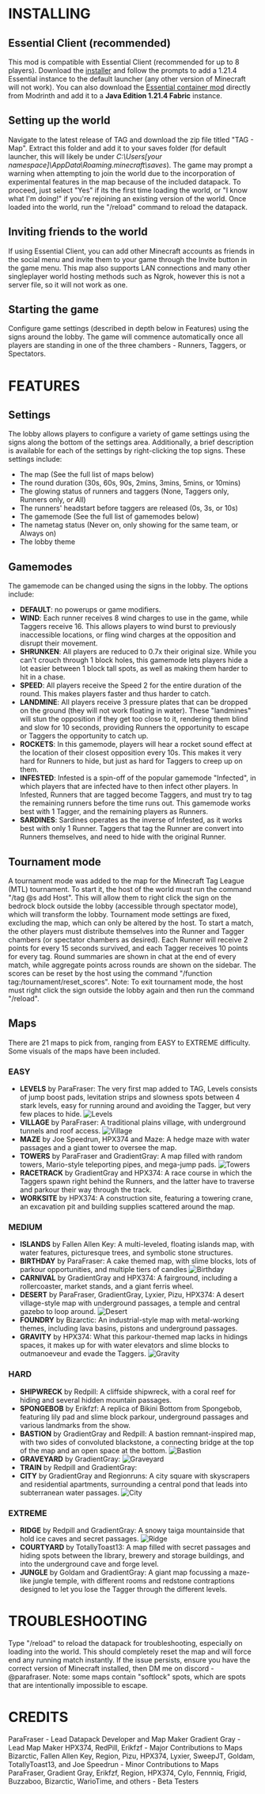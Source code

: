 # **INSTALLING**
## Essential Client (recommended)
This mod is compatible with Essential Client (recommended for up to 8 players). Download the [installer](https://essential.gg/en) and follow the prompts to add a 1.21.4 Essential instance to the default launcher (any other version of Minecraft will not work). You can also download the [Essential container mod](https://modrinth.com/mod/essential/versions?g=1.21.4) directly from Modrinth and add it to a **Java Edition 1.21.4 Fabric** instance.
## Setting up the world
Navigate to the latest release of TAG and download the zip file titled "TAG - Map". Extract this folder and add it to your saves folder (for default launcher, this will likely be under _C:\Users[your namespace]\AppData\Roaming.minecraft\saves_).
The game may prompt a warning when attempting to join the world due to the incorporation of experimental features in the map because of the included datapack. To proceed, just select "Yes" if its the first time loading the world, or "I know what I'm doing!" if you're rejoining an existing version of the world.
Once loaded into the world, run the "/reload" command to reload the datapack.
## Inviting friends to the world
If using Essential Client, you can add other Minecraft accounts as friends in the social menu and invite them to your game through the Invite button in the game menu. This map also supports LAN connections and many other singleplayer world hosting methods such as Ngrok, however this is not a server file, so it will not work as one.
## Starting the game
Configure game settings (described in depth below in Features) using the signs around the lobby. The game will commence automatically once all players are standing in one of the three chambers - Runners, Taggers, or Spectators.
# **FEATURES**
## Settings
The lobby allows players to configure a variety of game settings using the signs along the bottom of the settings area. Additionally, a brief description is available for each of the settings by right-clicking the top signs. These settings include:
- The map (See the full list of maps below)
- The round duration (30s, 60s, 90s, 2mins, 3mins, 5mins, or 10mins)
- The glowing status of runners and taggers (None, Taggers only, Runners only, or All)
- The runners' headstart before taggers are released (0s, 3s, or 10s)
- The gamemode (See the full list of gamemodes below)
- The nametag status (Never on, only showing for the same team, or Always on)
- The lobby theme
## Gamemodes
The gamemode can be changed using the signs in the lobby. The options include:
- **DEFAULT**: no powerups or game modifiers.
- **WIND**: Each runner receives 8 wind charges to use in the game, while Taggers receive 16. This allows players to wind burst to previously inaccessible locations, or fling wind charges at the opposition and disrupt their movement.
- **SHRUNKEN**: All players are reduced to 0.7x their original size. While you can't crouch through 1 block holes, this gamemode lets players hide a lot easier between 1 block tall spots, as well as making them harder to hit in a chase.
- **SPEED**: All players receive the Speed 2 for the entire duration of the round. This makes players faster and thus harder to catch.
- **LANDMINE**: All players receive 3 pressure plates that can be dropped on the ground (they will not work floating in water). These "landmines" will stun the opposition if they get too close to it, rendering them blind and slow for 10 seconds, providing Runners the opportunity to escape or Taggers the opportunity to catch up.
- **ROCKETS**: In this gamemode, players will hear a rocket sound effect at the location of their closest opposition every 10s. This makes it very hard for Runners to hide, but just as hard for Taggers to creep up on them.
- **INFESTED**: Infested is a spin-off of the popular gamemode "Infected", in which players that are infected have to then infect other players. In Infested, Runners that are tagged become Taggers, and must try to tag the remaining runners before the time runs out. This gamemode works best with 1 Tagger, and the remaining players as Runners.
- **SARDINES**: Sardines operates as the inverse of Infested, as it works best with only 1 Runner. Taggers that tag the Runner are convert into Runners themselves, and need to hide with the original Runner.
## Tournament mode
A tournament mode was added to the map for the Minecraft Tag League (MTL) tournament. To start it, the host of the world must run the command "/tag @s add Host". This will allow them to right click the sign on the bedrock block outside the lobby (accessible through spectator mode), which will transform the lobby. Tournament mode settings are fixed, excluding the map, which can only be altered by the host. To start a match, the other players must distribute themselves into the Runner and Tagger chambers (or spectator chambers as desired). Each Runner will receive 2 points for every 15 seconds survived, and each Tagger receives 10 points for every tag. Round summaries are shown in chat at the end of every match, while aggregate points across rounds are shown on the sidebar. The scores can be reset by the host using the command "/function tag:/tournament/reset_scores".
Note: To exit tournament mode, the host must right click the sign outside the lobby again and then run the command "/reload".
## Maps
There are 21 maps to pick from, ranging from EASY to EXTREME difficulty. Some visuals of the maps have been included.
### EASY
- **LEVELS** by ParaFraser: The very first map added to TAG, Levels consists of jump boost pads, levitation strips and slowness spots between 4 stark levels, easy for running around and avoiding the Tagger, but very few places to hide.
![Levels](https://cdn.modrinth.com/data/cached_images/768454aeda6935b365b19adede7790d71a2c2a16_0.webp)
- **VILLAGE** by ParaFraser: A traditional plains village, with underground tunnels and roof access.
![Village](https://cdn.modrinth.com/data/cached_images/7d0b4deb20e8ec94384335c9a59ee9d0d5a2c14c.webp)
- **MAZE** by Joe Speedrun, HPX374 and Maze: A hedge maze with water passages and a giant tower to oversee the map.
- **TOWERS** by ParaFraser and GradientGray: A map filled with random towers, Mario-style teleporting pipes, and mega-jump pads.
![Towers](https://cdn.modrinth.com/data/cached_images/af840bff6223feec1ac9d0912134ac3e7fe9c695_0.webp)
- **RACETRACK** by GradientGray and HPX374: A race course in which the Taggers spawn right behind the Runners, and the latter have to traverse and parkour their way through the track.
- **WORKSITE** by HPX374: A construction site, featuring a towering crane, an excavation pit and building supplies scattered around the map.
### MEDIUM
- **ISLANDS** by Fallen Allen Key: A multi-leveled, floating islands map, with water features, picturesque trees, and symbolic stone structures.
- **BIRTHDAY** by ParaFraser: A cake themed map, with slime blocks, lots of parkour opportunities, and multiple tiers of candles
![Birthday](https://cdn.modrinth.com/data/cached_images/45af85b321e946dba911a44afefb0cce9e5b2e73_0.webp)
- **CARNIVAL** by GradientGray and HPX374: A fairground, including a rollercoaster, market stands, and a giant ferris wheel.
- **DESERT** by ParaFraser, GradientGray, Lyxier, Pizu, HPX374: A desert village-style map with underground passages, a temple and central gazebo to loop around.
![Desert](https://cdn.modrinth.com/data/cached_images/c7bd83b3d427499b135f69821677c8da0cf81bc4_0.webp)
- **FOUNDRY** by Bizarctic: An industrial-style map with metal-working themes, including lava basins, pistons and underground passages.
- **GRAVITY** by HPX374: What this parkour-themed map lacks in hidings spaces, it makes up for with water elevators and slime blocks to outmanoeveur and evade the Taggers.
![Gravity](https://cdn.modrinth.com/data/cached_images/17511f501a9593249da799f5b7116b0b57acfbc6_0.webp)
### HARD
- **SHIPWRECK** by Redpill: A cliffside shipwreck, with a coral reef for hiding and several hidden mountain passages.
- **SPONGEBOB** by Erikfzf: A replica of Bikini Bottom from Spongebob, featuring lily pad and slime block parkour, underground passages and various landmarks from the show.
- **BASTION** by GradientGray and Redpill: A bastion remnant-inspired map, with two sides of convoluted blackstone, a connecting bridge at the top of the map and an open space at the bottom.
![Bastion](https://cdn.modrinth.com/data/cached_images/03a65d73518fdcdb0737a91f370e5d86684687c5_0.webp)
- **GRAVEYARD** by GradientGray: 
![Graveyard](https://cdn.modrinth.com/data/cached_images/6a60888698ff6142cd25126f912b94fce95815f4_0.webp)
- **TRAIN** by Redpill and GradientGray: 
- **CITY** by GradientGray and Regionruns: A city square with skyscrapers and residential apartments, surrounding a central pond that leads into subterranean water passages.
![City](https://cdn.modrinth.com/data/cached_images/4f4c94c02662c679b60f0366deb3c3dbeeeaf3ae_0.webp)
### EXTREME
- **RIDGE** by Redpill and GradientGray: A snowy taiga mountainside that hold ice caves and secret passages.
![Ridge](https://cdn.modrinth.com/data/cached_images/39950a87637b70d5cd7c407a325e2cd385dd2d02_0.webp)
- **COURTYARD** by TotallyToast13: A map filled with secret passages and hiding spots between the library, brewery and storage buildings, and into the underground cave and forge level.
- **JUNGLE** by Goldam and GradientGray: A giant map focussing a maze-like jungle temple, with different rooms and redstone contraptions designed to let you lose the Tagger through the different levels.
# TROUBLESHOOTING
Type "/reload" to reload the datapack for troubleshooting, especially on loading into the world. This should completely reset the map and will force end any running match instantly. If the issue persists, ensure you have the correct version of Minecraft installed, then DM me on discord - @parafraser. Note: some maps contain "softlock" spots, which are spots that are intentionally impossible to escape.
# CREDITS
ParaFraser - Lead Datapack Developer and Map Maker
Gradient Gray - Lead Map Maker
HPX374, RedPill, Erikfzf - Major Contributions to Maps
Bizarctic, Fallen Allen Key, Region, Pizu, HPX374, Lyxier, SweepJT, Goldam, TotallyToast13, and Joe Speedrun - Minor Contributions to Maps
ParaFraser, Gradient Gray, Erikfzf, Region, HPX374, Cylo, Fennniq, Frigid, Buzzaboo, Bizarctic, WarioTime, and others - Beta Testers

